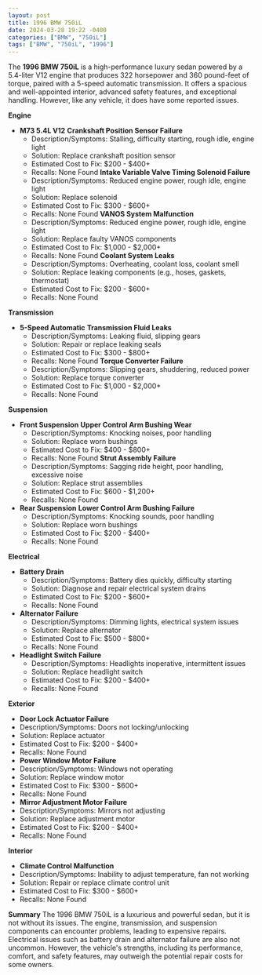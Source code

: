 ```yaml
---
layout: post
title: 1996 BMW 750iL
date: 2024-03-28 19:22 -0400
categories: ["BMW", "750iL"]
tags: ["BMW", "750iL", "1996"]
---
```

The **1996 BMW 750iL** is a high-performance luxury sedan powered by a 5.4-liter V12 engine that produces 322 horsepower and 360 pound-feet of torque, paired with a 5-speed automatic transmission. It offers a spacious and well-appointed interior, advanced safety features, and exceptional handling. However, like any vehicle, it does have some reported issues.

**Engine**
* **M73 5.4L V12**
 **Crankshaft Position Sensor Failure**
  * Description/Symptoms: Stalling, difficulty starting, rough idle, engine light
  * Solution: Replace crankshaft position sensor
  * Estimated Cost to Fix: $200 - $400+
  * Recalls: None Found
 **Intake Variable Valve Timing Solenoid Failure**
  * Description/Symptoms: Reduced engine power, rough idle, engine light
  * Solution: Replace solenoid
  * Estimated Cost to Fix: $300 - $600+
  * Recalls: None Found
 **VANOS System Malfunction**
  * Description/Symptoms: Reduced engine power, rough idle, engine light
  * Solution: Replace faulty VANOS components
  * Estimated Cost to Fix: $1,000 - $2,000+
  * Recalls: None Found
 **Coolant System Leaks**
  * Description/Symptoms: Overheating, coolant loss, coolant smell
  * Solution: Replace leaking components (e.g., hoses, gaskets, thermostat)
  * Estimated Cost to Fix: $200 - $600+
  * Recalls: None Found

**Transmission**
* **5-Speed Automatic**
 **Transmission Fluid Leaks**
  * Description/Symptoms: Leaking fluid, slipping gears
  * Solution: Repair or replace leaking seals
  * Estimated Cost to Fix: $300 - $800+
  * Recalls: None Found
 **Torque Converter Failure**
  * Description/Symptoms: Slipping gears, shuddering, reduced power
  * Solution: Replace torque converter
  * Estimated Cost to Fix: $1,000 - $2,000+
  * Recalls: None Found

**Suspension**
* **Front Suspension**
 **Upper Control Arm Bushing Wear**
  * Description/Symptoms: Knocking noises, poor handling
  * Solution: Replace worn bushings
  * Estimated Cost to Fix: $400 - $800+
  * Recalls: None Found
 **Strut Assembly Failure**
  * Description/Symptoms: Sagging ride height, poor handling, excessive noise
  * Solution: Replace strut assemblies
  * Estimated Cost to Fix: $600 - $1,200+
  * Recalls: None Found
* **Rear Suspension**
 **Lower Control Arm Bushing Failure**
  * Description/Symptoms: Knocking sounds, poor handling
  * Solution: Replace worn bushings
  * Estimated Cost to Fix: $200 - $400+
  * Recalls: None Found

**Electrical**
* **Battery Drain**
  * Description/Symptoms: Battery dies quickly, difficulty starting
  * Solution: Diagnose and repair electrical system drains
  * Estimated Cost to Fix: $200 - $600+
  * Recalls: None Found
* **Alternator Failure**
  * Description/Symptoms: Dimming lights, electrical system issues
  * Solution: Replace alternator
  * Estimated Cost to Fix: $500 - $800+
  * Recalls: None Found
* **Headlight Switch Failure**
  * Description/Symptoms: Headlights inoperative, intermittent issues
  * Solution: Replace headlight switch
  * Estimated Cost to Fix: $200 - $400+
  * Recalls: None Found

**Exterior**
 * **Door Lock Actuator Failure**
  * Description/Symptoms: Doors not locking/unlocking
  * Solution: Replace actuator
  * Estimated Cost to Fix: $200 - $400+
  * Recalls: None Found
 * **Power Window Motor Failure**
  * Description/Symptoms: Windows not operating
  * Solution: Replace window motor
  * Estimated Cost to Fix: $300 - $600+
  * Recalls: None Found
 * **Mirror Adjustment Motor Failure**
  * Description/Symptoms: Mirrors not adjusting
  * Solution: Replace adjustment motor
  * Estimated Cost to Fix: $200 - $400+
  * Recalls: None Found

**Interior**
 * **Climate Control Malfunction**
  * Description/Symptoms: Inability to adjust temperature, fan not working
  * Solution: Repair or replace climate control unit
  * Estimated Cost to Fix: $300 - $600+
  * Recalls: None Found

**Summary**
The 1996 BMW 750iL is a luxurious and powerful sedan, but it is not without its issues. The engine, transmission, and suspension components can encounter problems, leading to expensive repairs. Electrical issues such as battery drain and alternator failure are also not uncommon. However, the vehicle's strengths, including its performance, comfort, and safety features, may outweigh the potential repair costs for some owners.
